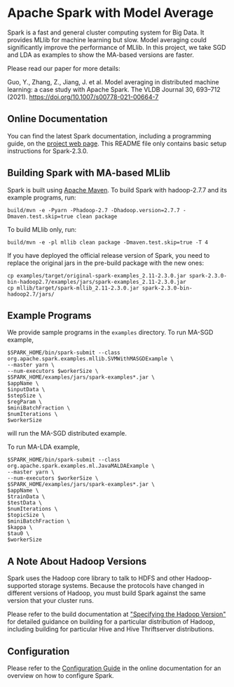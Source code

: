 # Apache Spark with Model Average

Spark is a fast and general cluster computing system for Big Data.
It provides MLlib for machine learning but slow.
Model averaging could significantly improve the performance of MLlib.
In this project, we take SGD and LDA as examples to show the MA-based versions are faster.

Please read our paper for more details:

Guo, Y., Zhang, Z., Jiang, J. et al. Model averaging in distributed machine learning: a case study with Apache Spark. The VLDB Journal 30, 693–712 (2021). https://doi.org/10.1007/s00778-021-00664-7

## Online Documentation

You can find the latest Spark documentation, including a programming
guide, on the [project web page](http://spark.apache.org/documentation.html).
This README file only contains basic setup instructions for Spark-2.3.0.

## Building Spark with MA-based MLlib

Spark is built using [Apache Maven](http://maven.apache.org/).
To build Spark with hadoop-2.7.7 and its example programs, run:

    build/mvn -e -Pyarn -Phadoop-2.7 -Dhadoop.version=2.7.7 -Dmaven.test.skip=true clean package

To build MLlib only, run:

    build/mvn -e -pl mllib clean package -Dmaven.test.skip=true -T 4

If you have deployed the official release version of Spark, you need to replace the original jars in the pre-build package with the new ones:

    cp examples/target/original-spark-examples_2.11-2.3.0.jar spark-2.3.0-bin-hadoop2.7/examples/jars/spark-examples_2.11-2.3.0.jar
    cp mllib/target/spark-mllib_2.11-2.3.0.jar spark-2.3.0-bin-hadoop2.7/jars/

## Example Programs

We provide sample programs in the `examples` directory.
To run MA-SGD example,

    $SPARK_HOME/bin/spark-submit --class org.apache.spark.examples.mllib.SVMWithMASGDExample \
    --master yarn \
    --num-executors $workerSize \
    $SPARK_HOME/examples/jars/spark-examples*.jar \
    $appName \
    $inputData \
    $stepSize \
    $regParam \
    $miniBatchFraction \
    $numIterations \
    $workerSize

will run the MA-SGD distributed example.

To run MA-LDA example,

    $SPARK_HOME/bin/spark-submit --class org.apache.spark.examples.ml.JavaMALDAExample \
    --master yarn \
    --num-executors $workerSize \
    $SPARK_HOME/examples/jars/spark-examples*.jar \
    $appName \
    $trainData \
    $testData \
    $numIterations \
    $topicSize \
    $miniBatchFraction \
    $kappa \
    $tau0 \
    $workerSize

## A Note About Hadoop Versions

Spark uses the Hadoop core library to talk to HDFS and other Hadoop-supported
storage systems. Because the protocols have changed in different versions of
Hadoop, you must build Spark against the same version that your cluster runs.

Please refer to the build documentation at
["Specifying the Hadoop Version"](http://spark.apache.org/docs/latest/building-spark.html#specifying-the-hadoop-version)
for detailed guidance on building for a particular distribution of Hadoop, including
building for particular Hive and Hive Thriftserver distributions.

## Configuration

Please refer to the [Configuration Guide](http://spark.apache.org/docs/latest/configuration.html)
in the online documentation for an overview on how to configure Spark.

